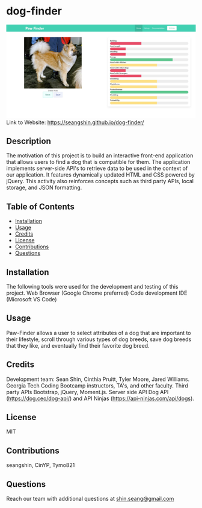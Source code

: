 # dog-finder

![](assets/screenshot.JPG)
Link to Website: https://seangshin.github.io/dog-finder/

## Description
The motivation of this project is to build an interactive front-end application that allows users to find a dog that is compatible for them. The application implements server-side API's to retrieve data to be used in the context of our application. It features dynamically updated HTML and CSS powered by jQuery. This activity also reinforces concepts such as third party APIs, local storage, and JSON formatting.

## Table of Contents
- [Installation](#installation)
- [Usage](#usage)
- [Credits](#credits)
- [License](#license)
- [Contributions](#contributions)
- [Questions](#questions)
  
## Installation
The following tools were used for the development and testing of this project. Web Browser (Google Chrome preferred) Code development IDE (Microsoft VS Code)
  
## Usage 
Paw-Finder allows a user to select attributes of a dog that are important to their lifestyle, scroll through various types of dog breeds, save dog breeds that they like, and eventually find their favorite dog breed.
  
## Credits
Development team: Sean Shin, Cinthia Pruitt, Tyler Moore, Jared Williams. Georgia Tech Coding Bootcamp instructors, TA's, and other faculty. Third party APIs Bootstrap, jQuery, Moment.js. Server side API Dog API (https://dog.ceo/dog-api/) and API Ninjas (https://api-ninjas.com/api/dogs).

## License
MIT

## Contributions
seangshin, CinYP, Tymo821
  
## Questions
Reach our team with additional questions at shin.seang@gmail.com
